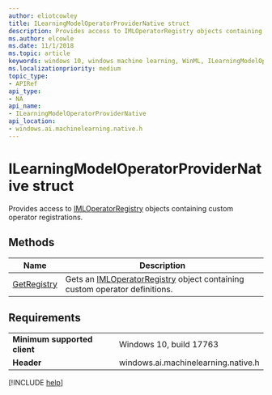 ```yaml
---
author: eliotcowley
title: ILearningModelOperatorProviderNative struct
description: Provides access to IMLOperatorRegistry objects containing custom operator registrations.
ms.author: elcowle
ms.date: 11/1/2018
ms.topic: article
keywords: windows 10, windows machine learning, WinML, ILearningModelOperatorProviderNative
ms.localizationpriority: medium
topic_type:
- APIRef
api_type:
- NA
api_name:
- ILearningModelOperatorProviderNative
api_location:
- windows.ai.machinelearning.native.h
---
```


# ILearningModelOperatorProviderNative struct

Provides access to [IMLOperatorRegistry](../custom-operators/IMLOperatorRegistry.md) objects containing custom operator registrations.

## Methods

| Name | Description |
|------|-------------|
| [GetRegistry](ILearningModelOperatorProviderNative_GetRegistry.md) | Gets an [IMLOperatorRegistry](../custom-operators/IMLOperatorRegistry.md) object containing custom operator definitions. |

## Requirements

| | |
|-|-|
| **Minimum supported client** | Windows 10, build 17763 |
| **Header** | windows.ai.machinelearning.native.h |

[!INCLUDE [help](../includes/get-help.md)]
